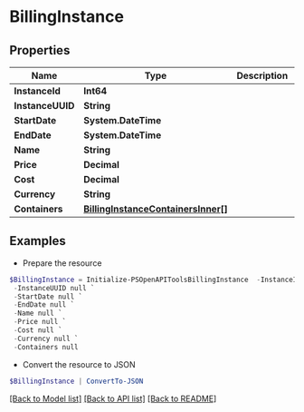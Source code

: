 # BillingInstance
## Properties

Name | Type | Description | Notes
------------ | ------------- | ------------- | -------------
**InstanceId** | **Int64** |  | [optional] 
**InstanceUUID** | **String** |  | [optional] 
**StartDate** | **System.DateTime** |  | [optional] 
**EndDate** | **System.DateTime** |  | [optional] 
**Name** | **String** |  | [optional] 
**Price** | **Decimal** |  | [optional] 
**Cost** | **Decimal** |  | [optional] 
**Currency** | **String** |  | [optional] 
**Containers** | [**BillingInstanceContainersInner[]**](BillingInstanceContainersInner.md) |  | [optional] 

## Examples

- Prepare the resource
```powershell
$BillingInstance = Initialize-PSOpenAPIToolsBillingInstance  -InstanceId null `
 -InstanceUUID null `
 -StartDate null `
 -EndDate null `
 -Name null `
 -Price null `
 -Cost null `
 -Currency null `
 -Containers null
```

- Convert the resource to JSON
```powershell
$BillingInstance | ConvertTo-JSON
```

[[Back to Model list]](../README.md#documentation-for-models) [[Back to API list]](../README.md#documentation-for-api-endpoints) [[Back to README]](../README.md)

